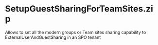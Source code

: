 # SetupGuestSharingForTeamSites.zip
Allows to set all the modern groups or Team sites sharing capability to ExternalUserAndGuestSharing in an SPO tenant
